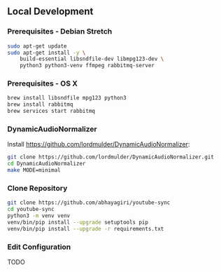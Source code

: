## Local Development

### Prerequisites - Debian Stretch

```sh
sudo apt-get update
sudo apt-get install -y \
    build-essential libsndfile-dev libmpg123-dev \
    python3 python3-venv ffmpeg rabbitmq-server
```

### Prerequisites - OS X

```sh
brew install libsndfile mpg123 python3
brew install rabbitmq
brew services start rabbitmq
```

### DynamicAudioNormalizer

Install https://github.com/lordmulder/DynamicAudioNormalizer:

```sh
git clone https://github.com/lordmulder/DynamicAudioNormalizer.git
cd DynamicAudioNormalizer
make MODE=minimal
```

### Clone Repository

```sh
git clone https://github.com/abhayagiri/youtube-sync
cd youtube-sync
python3 -m venv venv
venv/bin/pip install --upgrade setuptools pip
venv/bin/pip install --upgrade -r requirements.txt
```

### Edit Configuration

TODO
